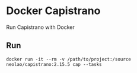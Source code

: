Docker Capistrano
=================

Run Capistrano with Docker


Run
---

    docker run -it --rm -v /path/to/project:/source neolao/capistrano:2.15.5 cap --tasks


